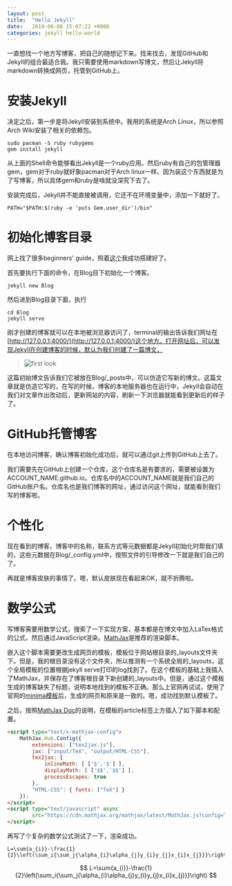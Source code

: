 ```yaml
---
layout: post
title:  "Hello Jekyll"
date:   2019-06-08 15:07:22 +0800
categories: jekyll hello-world
---
```


一直想找一个地方写博客，把自己的随想记下来。找来找去，发现GitHub和Jekyll的组合最适合我。我只需要使用markdown写博文，然后让Jekyll将markdown转换成网页，托管到GitHub上。

# 安装Jekyll
决定之后，第一步是将Jekyll安装到系统中。我用的系统是Arch Linux，所以参照Arch Wiki安装了相关的依赖包。

```shell
sudo pacman -S ruby rubygems
gem install jekyll
```

从上面的Shell命令能够看出Jekyll是一个ruby应用。然后ruby有自己的包管理器gem，gem对于ruby就好象pacman对于Arch linux一样。因为装这个东西就是为了写博客，所以具体gem和ruby是啥就没深究下去了。

安装完成后，Jekyll并不能直接被调用，它还不在环境变量中，添加一下就好了。

```shell
PATH="$PATH:$(ruby -e 'puts Gem.user_dir')/bin"
```

# 初始化博客目录
网上找了很多beginners' guide，照着[这个](https://3kni.com/2016/make-own-blog-with-jekyll-and-github-page/)我成功搭建好了。

首先要执行下面的命令，在Blog目下初始化一个博客。

```shell
jekyll new Blog
```

然后进到Blog目录下面，执行

```shell
cd Blog
jekyll serve
```

刚才创建的博客就可以在本地被浏览器访问了，terminal的输出告诉我们网址在[http://127.0.0.1:4000/](http://127.0.0.1:4000/)这个地方。打开网址后，可以发现Jekyll在创建博客的时候，默认为我们创建了一篇博文，

>![first look]({{site.baseurl}}/assets/imgs/first_look.png)

这篇初始博文告诉我们它被放在Blog/\_posts中，可以仿造它写新的博文。这篇文章就是仿造它写的，在写的时候，博客的本地服务器也在运行中，Jekyll会自动在我们对文章作出改动后，更新网站的内容，刷新一下浏览器就能看到更新后的样子了。

# GitHub托管博客
在本地访问博客，确认博客初始化成功后，就可以通过git上传到GitHub上去了。

我们需要先在GitHub上创建一个仓库，这个仓库名是有要求的，需要被设置为ACCOUNT_NAME.github.io。仓库名中的ACCOUNT_NAME就是我们自己的GitHub账户名。仓库名也是我们博客的网址，通过访问这个网址，就能看到我们写的博客啦。

# 个性化
现在看到的博客，博客中的名称，联系方式等元数据都是Jekyll初始化时帮我们填的，这些元数据在Blog/\_config.yml中，按照文件的引导修改一下就是我们自己的了。

再就是博客皮肤的事情了。嗯，默认皮肤现在看起来OK，就不折腾啦。

# 数学公式

写博客需要用数学公式，搜索了一下实现方案，基本都是在博文中加入LaTex格式的公式，然后通过JavaScript渲染。[MathJax](https://www.mathjax.org)是推荐的渲染脚本。


嵌入这个脚本需要更改生成网页的模板，模板位于网站根目录的_layouts文件夹下。但是，我的根目录没有这个文件夹，所以推测有一个系统全局的_layouts，这个全局模板的位置根据jekyll serve打印的log找到了。在这个模板的基础上我插入了MathJax，并保存在了博客根目录下新创建的_layouts中。但是，通过这个模板生成的博客缺失了标题，说明本地找到的模板不正确。那么上官网再试试，使用了官网的[minima模板](https://github.com/jekyll/minima/blob/master/_layouts/post.html)后，生成的网页和原来是一致的。嗯，成功找到默认模板了。


之后，按照[MathJax Doc](https://docs.mathjax.org/en/latest/configuration.html)的说明，在模板的article标签上方插入了如下脚本和配置。


```html
<script type="text/x-mathjax-config">
    MathJax.Hub.Config({
        extensions: ["tex2jax.js"],
        jax: ["input/TeX", "output/HTML-CSS"],
        tex2jax: {
            inlineMath: [ ['$','$'] ],
            displayMath: [ ['$$','$$'] ],
            processEscapes: true
        },
        "HTML-CSS": { fonts: ["TeX"] }
    });
</script>
<script type="text/javascript" async
        src="https://cdn.mathjax.org/mathjax/latest/MathJax.js?config=TeX-AMS-MML_HTMLorMML">
</script>
```


再写了个复杂的数学公式测试了一下，渲染成功。


```TeX
L=\sum{a_{i}}-\frac{1}{2}\left(\sum_i{\sum_j{\alpha_{i}\alpha_{j}y_{i}y_{j}x_{i}x_{j}}}\right)
```


$$ L=\sum{a_{i}}-\frac{1}{2}\left(\sum_i{\sum_j{\alpha_{i}\alpha_{j}y_{i}y_{j}x_{i}x_{j}}}\right) $$
